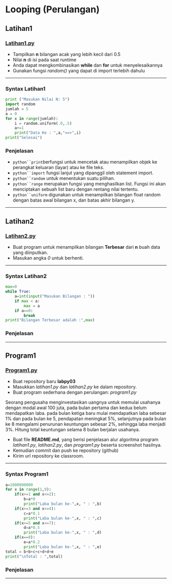 # Looping (Perulangan)

## Latihan1
### [Latihan1.py](https://github.com/irvanar/labpy03/blob/main/Latihan1.py)
* Tampilkan **n** bilangan acak yang lebih kecil dari 0.5
* Nilai **n** di isi pada saat runtime
* Anda dapat mengkombinasikan **while** dan **for** untuk menyelesaikannya
* Gunakan fungsi *random()* yang dapat di import terlebih dahulu
-----------
### Syntax Latihan1
```Python
print ("Masukan Nilai N: 5")
import random
jumlah = 5
a = 0
for x in range(jumlah):
    i = random.uniform(.0,.5)
    a+=1
    print("Data Ke : ",a,"==>",i)
print("Selesai")
```
### Penjelasan
* ```python``print```berfungsi untuk mencetak atau menampilkan objek ke perangkat keluaran (layar) atau ke file teks.
* ```python``import``` fungsi lanjut yang dipanggil oleh statement import.
* ```python``random``` untuk menentukan suatu pilihan.
* ```python``range``` merupakan fungsi yang menghasilkan list. Fungsi ini akan menciptakan sebuah list baru dengan rentang nilai tertentu.
* ```python``uniform``` digunakan untuk menampilkan bilangan float random dengan batas awal bilangan x, dan batas akhir bilangan y.
-----------
## Latihan2
### [Latihan2.py](https://github.com/irvanar/labpy03/blob/main/Latihan2.py)
* Buat program untuk menampilkan bilangan **Terbesar** dari **n** buah data yang diinputkan.
* Masukan angka *0* untuk berhenti.
-----------

### Syntax Latihan2
```Python
max=0
while True:
    a=int(input("Masukan Bilangan : "))
    if max < a:
        max = a
    if a==0:
        break
print("Bilangan Terbesar adalah :",max)
```
### Penjelasan

-----------
## Program1
### [Program1.py](https://github.com/irvanar/labpy03/blob/main/program1.py)
* Buat repository baru **labpy03** 
* Masukkan *latihan1.py* dan *latihan2.py* ke dalam repository. 
* Buat program sederhana dengan perulangan: *program1.py*

Seorang pengusaha menginvestasikan uangnya untuk memulai usahanya dengan modal awal 100 juta, pada bulan pertama dan kedua belum mendapatkan laba. pada bulan ketiga baru mulai mendapatkan laba sebesar 1% dan pada bulan ke 5, pendapatan meningkat 5%, selanjutnya pada bulan ke 8 mengalami penurunan keuntungan sebesar 2%, sehingga laba menjadi 3%. Hitung total keuntungan selama 8 bulan berjalan usahanya.

* Buat file **README.md**, yang berisi penjelasan alur algoritma program *latihan1.py*, *latihan2.py*, dan *program1.py* beserta screenshot hasilnya.
* Kemudian commit dan push ke repository (github) 
* Kirim url repository ke classroom. 
-----------

### Syntax Program1
```Python
a=1000000000
for x in range(1,9):
    if(x>=1 and x<=2):
        b=a*0
        print("Laba bulan ke-",x, " : ",b)
    if(x>=3 and x<=4):
        c=a*0.1
        print("Laba bulan ke-",x, " : ",c)
    if(x>=5 and x<=7):
        d=a*0.5
        print("Laba bulan ke-",x, " : ",d)
    if(x==8):
        e=a*0.2
        print("Laba bulan ke-",x, " : ",e)
total = b+b+c+c+d+d+e
print("\nTotal : ",total)
```
### Penjelasan

-----------

